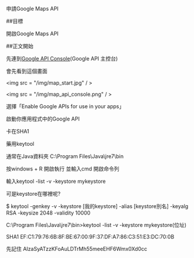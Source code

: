 申請Google Maps API

##目標

開啟Google Maps API

##正文開始


先連到[Google API Console](https://code.google.com/apis/console)(Google API 主控台)

會先看到這個畫面

<img src = "/img/map_start.jpg" / >



<img src = "/img/map_api_console.png" / >


選擇「Enable Google APIs for use in your apps」

啟動你應用程式中的Google API





卡在SHA1

藥用keytool

通常在Java資料夾
C:\Program Files\Java\jre7\bin

按windows + R 開啟執行 並輸入cmd 開啟命令列

輸入keytool -list -v -keystore mykeystore

可是keystore在哪裡呢?

$ keytool -genkey -v -keystore [我的keystore]
-alias [keystore別名] -keyalg RSA -keysize 2048 -validity 10000


C:\Program Files\Java\jre7\bin>keytool -list -v -keystore mykeystore(位址)

SHA1
EF:C1:79:76:6B:8F:BE:67:00:9F:37:DF:A7:86:C3:51:E3:DC:70:0B

先記住
AIzaSyATzzKFoAuLDTrMh55meeEHF6Wmx0Xd0cc